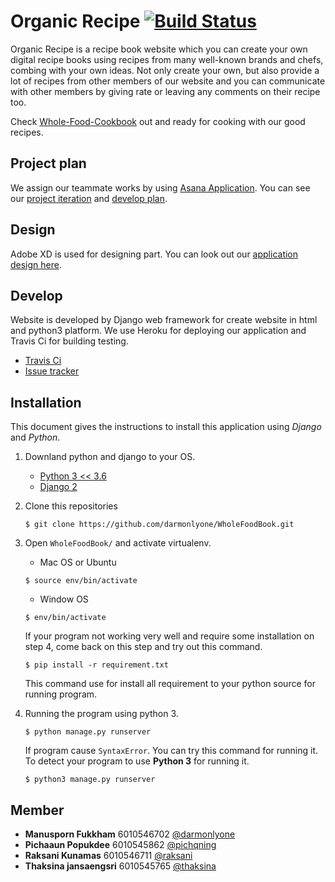 # Organic Recipe [![Build Status](https://travis-ci.com/darmonlyone/WholeFoodBook.svg?branch=master)](https://travis-ci.com/darmonlyone/WholeFoodBook)

Organic Recipe is a recipe book website which you can create your own digital recipe books using recipes from many well-known brands and chefs, combing with your own ideas. Not only create your own, but also provide a lot of recipes from other members of our website and you can communicate with other members by giving rate or leaving any comments on their recipe too.

Check [Whole-Food-Cookbook](https://whole-food-cookbook.herokuapp.com/) out and ready for cooking with our good recipes.

## Project plan
We assign our teammate works by using [Asana Application](https://app.asana.com/). You can see our [project iteration](https://app.asana.com/0/867060982847769/867060982847769)
and [develop plan](https://app.asana.com/0/0/869948396459242).

## Design
Adobe XD is used for designing part. You can look out our [application design here](https://xd.adobe.com/spec/e6dedd13-b89d-4e4f-7e9e-1559692182b9-90ef/).

## Develop
Website is developed by Django web framework for create website in html and python3 platform. We use Heroku for deploying our application and Travis Ci for building testing.

- [Travis Ci](https://travis-ci.com/darmonlyone/WholeFoodBook)
- [Issue tracker](https://github.com/darmonlyone/WholeFoodBook/issues)

## Installation
This document gives the instructions to install this application using *Django* and *Python*.

1. Downland python and django to your OS.
    - [Python 3 << 3.6](https://www.python.org/downloads/)  
    - [Django 2](https://docs.djangoproject.com/en/2.1/topics/install/#installing-official-release) 
2. Clone this repositories
    
    ```
    $ git clone https://github.com/darmonlyone/WholeFoodBook.git
    ```
3. Open `WholeFoodBook/` and activate virtualenv.
    - Mac OS or Ubuntu
     ```
     $ source env/bin/activate
     ```
    - Window OS
     ```
     $ env/bin/activate
     ```
        
    If your program not working very well and require some installation on step 4, come back on this step and
    try out this command.     
    ```
    $ pip install -r requirement.txt
    ```
    This command use for install all requirement to your python source for running program.

4. Running the program using python 3.
    ```
    $ python manage.py runserver
    ```
    
    If program cause `SyntaxError`. You can try this command for running it. To detect your program to use **Python 3** for running it.
    ```
    $ python3 manage.py runserver
    ``` 
    
## Member
- **Manusporn Fukkham** 6010546702 [@darmonlyone](https://github.com/darmonlyone)
- **Pichaaun Popukdee** 6010545862 [@pichqning](https://github.com/pichqning)
- **Raksani Kunamas** 6010546711 [@raksani](https://github.com/Raksani)
- **Thaksina jansaengsri** 6010545765 [@thaksina](https://github.com/Thaksina)
